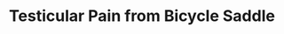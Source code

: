 ---
layout: community
category: community
title: "Testicular Pain from Bicycle Saddle"
description: "Anyone get testicular pain from saddle or shorts. It’s just odd got a new supersix evo se, been riding but have been getting serious pain even after 10-20 mile ride. "
isTopLevel: false
isSingleLevel: false
isArticle: false
datePublished: 2022-07-18 18:48:00 +0300
dateModified: 2022-07-18 18:48:00 +0300
published: false
---